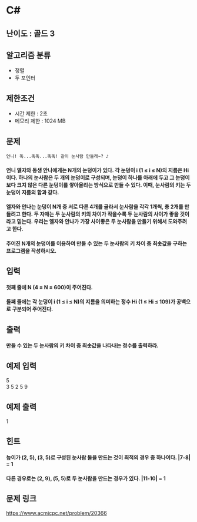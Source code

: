 # C#

## 난이도 : 골드 3

## 알고리즘 분류
  - 정렬
  - 두 포인터

## 제한조건
  - 시간 제한 : 2초
  - 메모리 제한 : 1024 MB

## 문제
	언니! 똑...똑똑...똑똑! 같이 눈사람 만들래~? ♪
#### 언니 엘자와 동생 안나에게는 N개의 눈덩이가 있다. 각 눈덩이 i (1 ≤ i ≤ N)의 지름은 Hi 이다. 하나의 눈사람은 두 개의 눈덩이로 구성되며, 눈덩이 하나를 아래에 두고 그 눈덩이보다 크지 않은 다른 눈덩이를 쌓아올리는 방식으로 만들 수 있다. 이때, 눈사람의 키는 두 눈덩이 지름의 합과 같다.
#### 엘자와 안나는 눈덩이 N개 중 서로 다른 4개를 골라서 눈사람을 각각 1개씩, 총 2개를 만들려고 한다. 두 자매는 두 눈사람의 키의 차이가 작을수록 두 눈사람의 사이가 좋을 것이라고 믿는다. 우리는 엘자와 안나가 가장 사이좋은 두 눈사람을 만들기 위해서 도와주려고 한다.
#### 주어진 N개의 눈덩이를 이용하여 만들 수 있는 두 눈사람의 키 차이 중 최솟값을 구하는 프로그램을 작성하시오.

## 입력
#### 첫째 줄에 N (4 ≤ N ≤ 600)이 주어진다.
#### 둘째 줄에는 각 눈덩이 i (1 ≤ i ≤ N)의 지름을 의미하는 정수 Hi (1 ≤ Hi ≤ 109)가 공백으로 구분되어 주어진다.

## 출력
#### 만들 수 있는 두 눈사람의 키 차이 중 최솟값을 나타내는 정수를 출력하라.

## 예제 입력
5<br/>
3 5 2 5 9<br/>

## 예제 출력
1<br/>

## 힌트
#### 높이가 (2, 5), (3, 5)로 구성된 눈사람 둘을 만드는 것이 최적의 경우 중 하나이다. |7-8| = 1
#### 다른 경우로는 (2, 9), (5, 5)로 두 눈사람을 만드는 경우가 있다. |11-10| = 1

## 문제 링크
https://www.acmicpc.net/problem/20366
